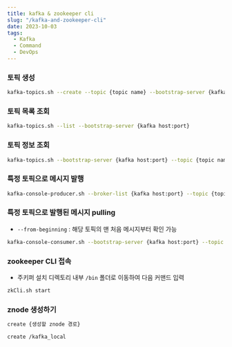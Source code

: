 ```yaml
---
title: kafka & zookeeper cli
slug: "/kafka-and-zookeeper-cli"
date: 2023-10-03
tags:
  - Kafka
  - Command
  - DevOps
---
```


### 토픽 생성

```bash
kafka-topics.sh --create --topic {topic name} --bootstrap-server {kafka host:port} --replication-factor 1 --partitions 1
```

### 토픽 목록 조회

```bash
kafka-topics.sh --list --bootstrap-server {kafka host:port}
```

### 토픽 정보 조회

```bash
kafka-topics.sh --bootstrap-server {kafka host:port} --topic {topic name} --describe
```

### 특정 토픽으로 메시지 발행

```bash
kafka-console-producer.sh --broker-list {kafka host:port} --topic {topic name}
```

### 특정 토픽으로 발행된 메시지 pulling

- `--from-beginning` : 해당 토픽의 맨 처음 메시지부터 확인 가능

```bash
kafka-console-consumer.sh --bootstrap-server {kafka host:port} --topic {topic name}
```

### zookeeper CLI 접속

- 주키퍼 설치 디렉토리 내부 `/bin` 폴더로 이동하여 다음 커맨드 입력

```bash
zkCli.sh start
```

### znode 생성하기

```bash
create {생성할 znode 경로}
```

```bash
create /kafka_local
```